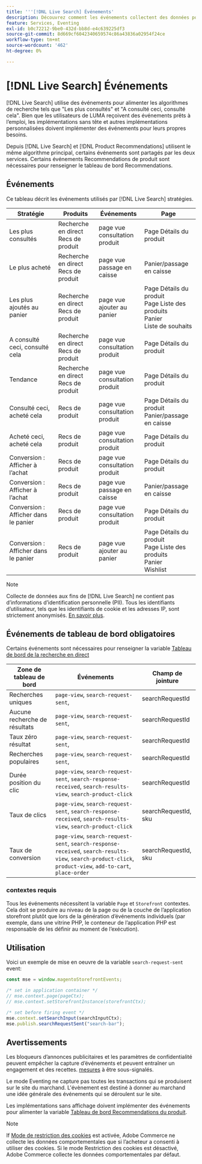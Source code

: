 ```yaml
---
title: '''[!DNL Live Search] Événements'
description: Découvrez comment les événements collectent des données pour [!DNL Live Search].
feature: Services, Eventing
exl-id: b0c72212-9be0-432d-bb8d-e4c639225df3
source-git-commit: 8d669cf6042340659574c86a43836a02954f24ce
workflow-type: tm+mt
source-wordcount: '462'
ht-degree: 0%

---
```


# [!DNL Live Search] Événements

[!DNL Live Search] utilise des événements pour alimenter les algorithmes de recherche tels que &quot;Les plus consultés&quot; et &quot;A consulté ceci, consulté cela&quot;. Bien que les utilisateurs de LUMA reçoivent des événements prêts à l’emploi, les implémentations sans tête et autres implémentations personnalisées doivent implémenter des événements pour leurs propres besoins.

Depuis [!DNL Live Search] et [!DNL Product Recommendations] utilisent le même algorithme principal, certains événements sont partagés par les deux services. Certains événements Recommendations de produit sont nécessaires pour renseigner le tableau de bord Recommendations.

## Événements

Ce tableau décrit les événements utilisés par [!DNL Live Search] stratégies.

| Stratégie | Produits | Événements | Page |
| --- | --- | --- | ---|
| Les plus consultés | Recherche en direct<br>Recs de produit | page vue<br>consultation produit | Page Détails du produit |
| Le plus acheté | Recherche en direct<br>Recs de produit | page vue<br>passage en caisse | Panier/passage en caisse |
| Les plus ajoutés au panier | Recherche en direct<br>Recs de produit | page vue<br>ajouter au panier | Page Détails du produit<br>Page Liste des produits<br>Panier<br>Liste de souhaits |
| A consulté ceci, consulté cela | Recherche en direct<br>Recs de produit | page vue<br>consultation produit | Page Détails du produit |
| Tendance | Recherche en direct<br>Recs de produit | page vue<br>consultation produit | Page Détails du produit |
| Consulté ceci, acheté cela | Recs de produit | page vue<br>consultation produit | Page Détails du produit<br>Panier/passage en caisse |
| Acheté ceci, acheté cela | Recs de produit | page vue<br>consultation produit | Page Détails du produit |
| Conversion : Afficher à l’achat | Recs de produit | page vue<br>consultation produit | Page Détails du produit |
| Conversion : Afficher à l’achat | Recs de produit | page vue<br>passage en caisse | Panier/passage en caisse |
| Conversion : Afficher dans le panier | Recs de produit | page vue<br>consultation produit | Page Détails du produit |
| Conversion : Afficher dans le panier | Recs de produit | page vue<br>ajouter au panier | Page Détails du produit<br>Page Liste des produits<br>Panier<br>Wishlist |

>[!NOTE]
>
>Collecte de données aux fins de [!DNL Live Search] ne contient pas d’informations d’identification personnelle (PII). Tous les identifiants d’utilisateur, tels que les identifiants de cookie et les adresses IP, sont strictement anonymisés. [En savoir plus](https://www.adobe.com/privacy/experience-cloud.html).

## Événements de tableau de bord obligatoires

Certains événements sont nécessaires pour renseigner la variable [Tableau de bord de la recherche en direct](performance.md)

| Zone de tableau de bord | Événements | Champ de jointure |
| ------------------- | ------------- | ---------- |
| Recherches uniques | `page-view`, `search-request-sent`, | searchRequestId |
| Aucune recherche de résultats | `page-view`, `search-request-sent`, | searchRequestId |
| Taux zéro résultat | `page-view`, `search-request-sent`, | searchRequestId |
| Recherches populaires | `page-view`, `search-request-sent`, | searchRequestId |
| Durée position du clic | `page-view`, `search-request-sent`, `search-response-received`, `search-results-view`, `search-product-click` | searchRequestId |
| Taux de clics | `page-view`, `search-request-sent`, `search-response-received`, `search-results-view`, `search-product-click` | searchRequestId, sku |
| Taux de conversion | `page-view`, `search-request-sent`, `search-response-received`, `search-results-view`, `search-product-click`, `product-view`, `add-to-cart`, `place-order` | searchRequestId, sku |

### contextes requis

Tous les événements nécessitent la variable `Page` et `Storefront` contextes. Cela doit se produire au niveau de la page ou de la couche de l’application storefront plutôt que lors de la génération d’événements individuels (par exemple, dans une vitrine PHP, le conteneur de l’application PHP est responsable de les définir au moment de l’exécution).

## Utilisation

Voici un exemple de mise en oeuvre de la variable `search-request-sent` event:

```javascript
const mse = window.magentoStorefrontEvents;

/* set in application container */
// mse.context.page(pageCtx);
// mse.context.setStorefrontInstance(storefrontCtx);

/* set before firing event */
mse.context.setSearchInput(searchInputCtx);
mse.publish.searchRequestSent("search-bar");
```

## Avertissements

Les bloqueurs d’annonces publicitaires et les paramètres de confidentialité peuvent empêcher la capture d’événements et peuvent entraîner un engagement et des recettes. [mesures](workspace.md) à être sous-signalés.

Le mode Eventing ne capture pas toutes les transactions qui se produisent sur le site du marchand. L&#39;évènement est destiné à donner au marchand une idée générale des événements qui se déroulent sur le site.

Les implémentations sans affichage doivent implémenter des événements pour alimenter la variable [Tableau de bord Recommendations du produit](../product-recommendations/events.md).

>[!NOTE]
>
>If [Mode de restriction des cookies](https://experienceleague.adobe.com/docs/commerce-admin/start/compliance/privacy/compliance-cookie-law.html) est activée, Adobe Commerce ne collecte les données comportementales que si l’acheteur a consenti à utiliser des cookies. Si le mode Restriction des cookies est désactivé, Adobe Commerce collecte les données comportementales par défaut.
